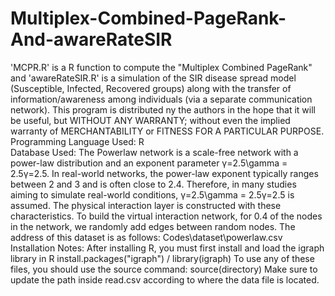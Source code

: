 # Multiplex-Combined-PageRank-And-awareRateSIR
'MCPR.R' is a R function to compute the "Multiplex Combined PageRank" and 'awareRateSIR.R' is  a simulation of the SIR disease spread model  (Susceptible, Infected, Recovered groups) along with the transfer of information/awareness among individuals (via a separate communication network).
This program is distributed ny the authors in the hope that it will be useful, but WITHOUT ANY WARRANTY; without even the implied warranty of MERCHANTABILITY or FITNESS FOR A PARTICULAR PURPOSE.
Programming Language Used: R	
Database Used: The Powerlaw network is a scale-free network with a power-law distribution and an exponent parameter γ=2.5\gamma = 2.5γ=2.5. In real-world networks, the power-law exponent typically ranges between 2 and 3 and is often close to 2.4. Therefore, in many studies aiming to simulate real-world conditions, γ=2.5\gamma = 2.5γ=2.5 is assumed. The physical interaction layer is constructed with these characteristics. To build the virtual interaction network, for 0.4 of the nodes in the network, we randomly add edges between random nodes.
The address of this dataset is as follows: Codes\dataset\powerlaw.csv
Installation Notes: After installing R, you must first install and load the igraph library in R install.packages("igraph") /  library(igraph)
To use any of these files, you should use the source command: source(directory)
Make sure to update the path inside read.csv according to where the data file is located.
